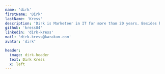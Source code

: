 ```yaml
---
name: 'dirk'
firstName: 'Dirk'
lastName: 'Kress'
description: 'Dirk is Marketeer in IT for more than 20 years. Besides his job at Karakun, Dirk is member of the board at BaselOne. This association has the goal to foster the software community in Switzerland, Germany and France. For this, BaselOne is organizing the same-named conference.'
github: 'kress04'
linkedin: 'dirk-kress'
mail: 'dirk.kress@karakun.com'
avatar: 'dirk'

header:
  image: dirk-header
  text: Dirk Kress
  x: left
---
```


